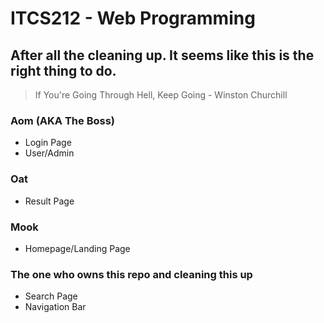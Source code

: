 # ITCS212 - Web Programming
## After all the cleaning up. It seems like this is the right thing to do.
    
> If You're Going Through Hell, Keep Going 
>                      - Winston Churchill

### Aom (AKA The Boss)
- Login Page
- User/Admin

### Oat 
- Result Page

### Mook
- Homepage/Landing Page

### The one who owns this repo and cleaning this up
- Search Page
- Navigation Bar
